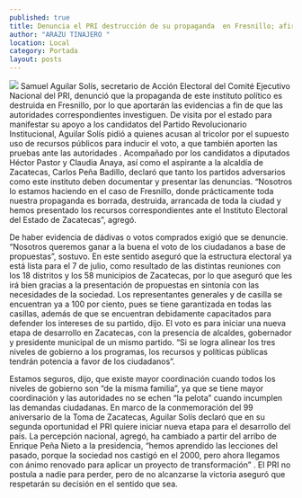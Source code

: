 ```yaml
---
published: true
title: Denuncia el PRI destrucción de su propaganda  en Fresnillo; afirma que aportará evidencias
author: "ARAZU TINAJERO "
location: Local
category: Portada
layout: posts
---
```


![](http://i.imgur.com/xa12bJRm.jpg)
Samuel Aguilar Solís, secretario de Acción Electoral del Comité Ejecutivo Nacional del PRI, denunció que la propaganda de este instituto político es destruida en Fresnillo, por lo que aportarán las evidencias a fin de que las autoridades correspondientes investiguen. 
De visita por el estado para manifestar su apoyo a los candidatos del Partido Revolucionario Institucional, Aguilar Solís pidió a quienes acusan al tricolor por el supuesto uso de recursos públicos para inducir el voto, a que también aporten las pruebas ante las autoridades
.
Acompañado por los candidatos a diputados Héctor Pastor y Claudia Anaya, así como el aspirante a la alcaldía de Zacatecas, Carlos Peña Badillo, declaró que tanto los partidos adversarios como este instituto deben documentar y presentar las denuncias.
“Nosotros lo estamos haciendo en el caso de Fresnillo, donde prácticamente toda nuestra propaganda es borrada, destruida, arrancada de toda la ciudad y hemos presentado los recursos correspondientes ante el Instituto Electoral del Estado de Zacatecas”, agregó.

De haber evidencia de dádivas o votos comprados exigió que se denuncie. “Nosotros queremos ganar a la buena el voto de los ciudadanos a base de propuestas”, sostuvo. 
En este sentido aseguró que la estructura electoral ya está lista para el 7 de julio, como resultado de las distintas reuniones con los 18 distritos y los 58 municipios de Zacatecas, por lo que aseguró que les irá bien gracias a la presentación de propuestas en sintonía con las necesidades de la sociedad.
Los representantes generales y de casilla se encuentran ya a 100 por ciento, pues se tiene garantizada en todas las casillas, además de que se encuentran debidamente capacitados para defender los intereses de su partido, dijo.
El voto es para iniciar una nueva etapa de desarrollo en Zacatecas, con la presencia de alcaldes, gobernador y presidente municipal de un mismo partido. “Si se logra alinear los tres niveles de gobierno a los programas, los recursos y políticas públicas tendrán potencia a favor de los ciudadanos”.

Estamos seguros, dijo, que existe mayor coordinación cuando todos los niveles de gobierno son “de la misma familia”, ya que se tiene mayor coordinación y las autoridades no se echen “la pelota” cuando incumplen las demandas ciudadanas.
En marco de la conmemoración del 99 aniversario de la Toma de Zacatecas, Aguilar Solís declaró que en su segunda oportunidad el PRI quiere iniciar nueva etapa para el desarrollo del país.
La percepción nacional, agregó, ha cambiado a partir del arribo de Enrique Peña Nieto a la presidencia, “hemos aprendido las lecciones del pasado, porque la sociedad nos castigó en el 2000, pero ahora llegamos con ánimo renovado para aplicar un proyecto de transformación”
.
El PRI no postula a nadie para perder, pero de no alcanzarse la victoria aseguró que respetarán su decisión en el sentido que sea.

